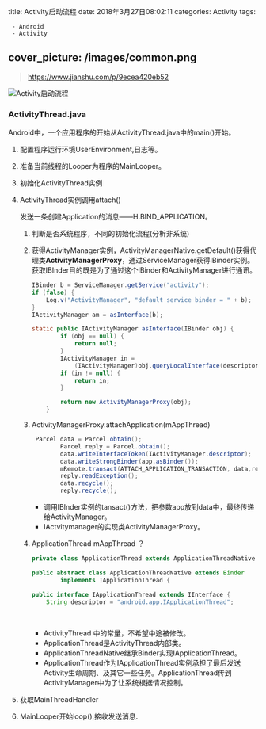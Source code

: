 title:  Activity启动流程
date: 2018年3月27日08:02:11
categories: Activity
tags: 

```
 - Android
 - Activity
```

## cover_picture: /images/common.png

> https://www.jianshu.com/p/9ecea420eb52

![Activity启动流程](https://upload-images.jianshu.io/upload_images/1869462-882b8e0470adf85a.jpg)

### ActivityThread.java

Android中，一个应用程序的开始从ActivityThread.java中的main()开始。

1. 配置程序运行环境UserEnvironment,日志等。

2. 准备当前线程的Looper为程序的MainLooper。

3. 初始化ActivityThread实例

4. ActivityThread实例调用attach()

   发送一条创建Application的消息——H.BIND_APPLICATION。

   1. 判断是否系统程序，不同的初始化流程(分析非系统)

   2. 获得ActivityManager实例，ActivityManagerNative.getDefault()获得代理类**ActivityManagerProxy**，通过ServiceManager获得IBinder实例。获取IBInder目的既是为了通过这个IBinder和ActivityManager进行通讯。

      ```java
      IBinder b = ServiceManager.getService("activity");
      if (false) {
          Log.v("ActivityManager", "default service binder = " + b);
      }
      IActivityManager am = asInterface(b);
      ```

      ```java
      static public IActivityManager asInterface(IBinder obj) {
              if (obj == null) {
                  return null;
              }
              IActivityManager in =
                  (IActivityManager)obj.queryLocalInterface(descriptor);
              if (in != null) {
                  return in;
              }

              return new ActivityManagerProxy(obj);
          }
      ```

   3. ActivityManagerProxy.attachApplication(mAppThread)

      ```java
       Parcel data = Parcel.obtain();
              Parcel reply = Parcel.obtain();
              data.writeInterfaceToken(IActivityManager.descriptor);
              data.writeStrongBinder(app.asBinder());
              mRemote.transact(ATTACH_APPLICATION_TRANSACTION, data,reply,0);
              reply.readException();
              data.recycle();
              reply.recycle();
      ```

      - 调用IBInder实例的tansact()方法，把参数app放到data中，最终传递给ActivityManager。
      - IActvitymanager的实现类ActivityManagerProxy。

   4. ApplicationThread  mAppThread ？

      ```java
      private class ApplicationThread extends ApplicationThreadNative {
      ```

      ```java
      public abstract class ApplicationThreadNative extends Binder
              implements IApplicationThread {
      ```

      ```java
      public interface IApplicationThread extends IInterface {
          String descriptor = "android.app.IApplicationThread";
      ```

      ​

      - ActivityThread 中的常量，不希望中途被修改。
      - ApplicationThread是ActivityThread内部类。
      - ApplicationThreadNative继承Binder实现IApplicationThread。
      - ApplicationThread作为IApplicationThread实例承担了最后发送Activity生命周期、及其它一些任务。ApplicationThread传到ActivityManager中为了让系统根据情况控制。

5. 获取MainThreadHandler

6. MainLooper开始loop(),接收发送消息.